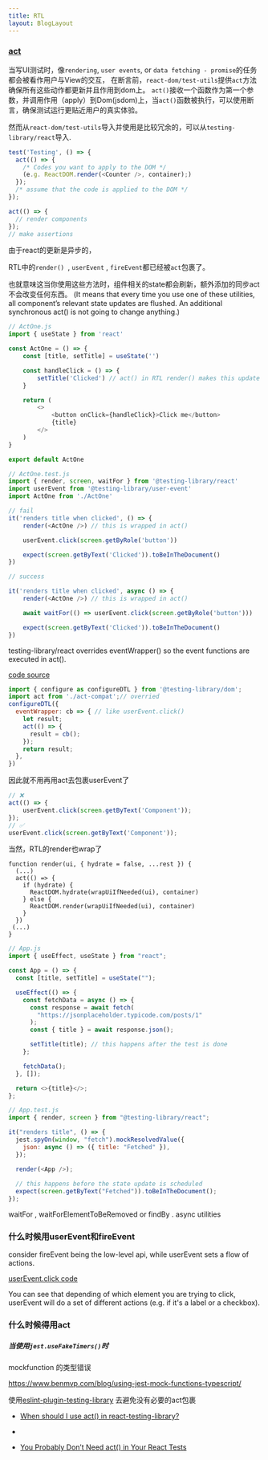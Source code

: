 ```yaml
---
title: RTL
layout: BlogLayout
---
```


### [act](https://reactjs.org/docs/testing-recipes.html#act)

当写UI测试时，像`rendering`, `user events`, or `data fetching - promise`的任务都会被看作用户与View的交互，
在断言前，`react-dom/test-utils`提供`act`方法确保所有这些动作都更新并且作用到dom上。
`act()`接收一个函数作为第一个参数，并调用作用（apply）到Dom(jsdom)上，当`act()`函数被执行，可以使用断言，确保测试运行更贴近用户的真实体验。

然而从`react-dom/test-utils`导入并使用是比较冗余的，可以从`testing-library/react`导入.

```js
test('Testing', () => {
  act(() => {
    /* Codes you want to apply to the DOM */
    (e.g. ReactDOM.render(<Counter />, container);)
  });
  /* assume that the code is applied to the DOM */
});
```

```js
act(() => {
  // render components
});
// make assertions
```

由于react的更新是异步的，








RTL中的`render() `, `userEvent` , `fireEvent`都已经被`act`包裹了。

也就意味这当你使用这些方法时，组件相关的state都会刷新，额外添加的同步act不会改变任何东西。
(It means that every time you use one of these utilities, all component’s relevant state updates are flushed. An additional synchronous act() is not going to change anything.)

```js
// ActOne.js
import { useState } from 'react'

const ActOne = () => {
    const [title, setTitle] = useState('')

    const handleClick = () => {
        setTitle('Clicked') // act() in RTL render() makes this update happen
    }

    return (
        <>
            <button onClick={handleClick}>Click me</button>
            {title}
        </>
    )
}

export default ActOne

// ActOne.test.js
import { render, screen, waitFor } from '@testing-library/react'
import userEvent from '@testing-library/user-event'
import ActOne from './ActOne'

// fail
it('renders title when clicked', () => {
    render(<ActOne />) // this is wrapped in act()

    userEvent.click(screen.getByRole('button'))

    expect(screen.getByText('Clicked')).toBeInTheDocument()
})

// success

it('renders title when clicked', async () => {
    render(<ActOne />) // this is wrapped in act()

    await waitFor(() => userEvent.click(screen.getByRole('button')))

    expect(screen.getByText('Clicked')).toBeInTheDocument()
})

```















testing-library/react overrides eventWrapper() so the event functions are executed in act().

[code source](https://github.com/testing-library/react-testing-library/blob/main/src/pure.js#L21-L23)
```js
import { configure as configureDTL } from '@testing-library/dom';
import act from './act-compat';// overried
configureDTL({
  eventWrapper: cb => { // like userEvent.click()
    let result;
    act(() => {
      result = cb();
    });
    return result;
  },
})
```

因此就不用再用act去包裹userEvent了
```js
// ❌
act(() => {
    userEvent.click(screen.getByText('Component'));
});
// ✅
userEvent.click(screen.getByText('Component'));
```
当然，RTL的render也wrap了
```
function render(ui, { hydrate = false, ...rest }) {
  (...)
  act(() => {
    if (hydrate) {
      ReactDOM.hydrate(wrapUiIfNeeded(ui), container)
    } else {
      ReactDOM.render(wrapUiIfNeeded(ui), container)
    }
  })
 (...)
}
```





```js
// App.js
import { useEffect, useState } from "react";

const App = () => {
  const [title, setTitle] = useState("");

  useEffect(() => {
    const fetchData = async () => {
      const response = await fetch(
        "https://jsonplaceholder.typicode.com/posts/1"
      );
      const { title } = await response.json();

      setTitle(title); // this happens after the test is done
    };

    fetchData();
  }, []);

  return <>{title}</>;
};

// App.test.js
import { render, screen } from "@testing-library/react";

it("renders title", () => {
  jest.spyOn(window, "fetch").mockResolvedValue({
    json: async () => ({ title: "Fetched" }),
  });

  render(<App />);
         
  // this happens before the state update is scheduled
  expect(screen.getByText("Fetched")).toBeInTheDocument();
});
````
waitFor , waitForElementToBeRemoved or findBy . async utilities




### 什么时候用userEvent和fireEvent

consider fireEvent being the low-level api, while userEvent sets a flow of actions.

[userEvent.click code](https://github.com/testing-library/user-event/blob/5feaa942f46bb37d96c2f2fbeb4b33e8beff75ad/src/click.js#L87-L103)

You can see that depending of which element you are trying to click, userEvent will do a set of different actions (e.g. if it's a label or a checkbox).


### 什么时候得用act

##### 当使用`jest.useFakeTimers()`时




mockfunction 的类型错误

https://www.benmvp.com/blog/using-jest-mock-functions-typescript/

使用[eslint-plugin-testing-library](https://github.com/testing-library/eslint-plugin-testing-library) 去避免没有必要的act包裹

- [When should I use act() in react-testing-library?](https://flyingsquirrel.medium.com/when-should-i-use-act-in-react-testing-library-d7dd22a3340e)
- [](https://github.com/threepointone/react-act-examples/blob/master/sync.md)

- [You Probably Don’t Need act() in Your React Tests](https://javascript.plainenglish.io/you-probably-dont-need-act-in-your-react-tests-2a0bcd2ad65c)